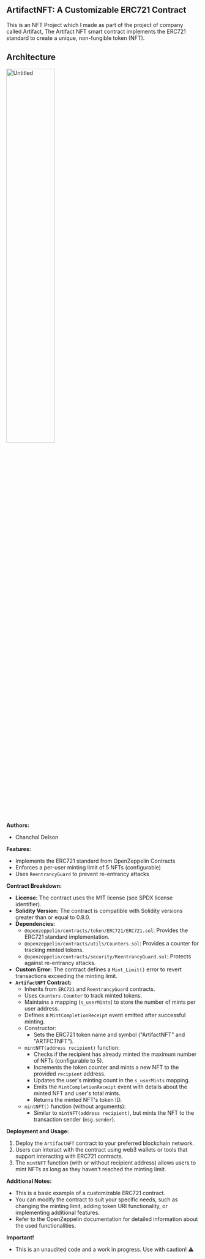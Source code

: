 ## ArtifactNFT: A Customizable ERC721 Contract 

This is an NFT Project which I made as part of the project of company called Artifact, The Artifact NFT smart contract implements the ERC721 standard to create a unique, non-fungible token (NFT). 

## Architecture 

<a href="https://imgbb.com/"><img src="https://i.ibb.co/ZMMbbnz/Untitled.png" alt="Untitled" border="0" width="50%"></a>

**Authors:**

* Chanchal Delson

**Features:**

* Implements the ERC721 standard from OpenZeppelin Contracts
* Enforces a per-user minting limit of 5 NFTs (configurable)
* Uses `ReentrancyGuard` to prevent re-entrancy attacks

**Contract Breakdown:**

* **License:** The contract uses the MIT license (see SPDX license identifier).
* **Solidity Version:** The contract is compatible with Solidity versions greater than or equal to 0.8.0.
* **Dependencies:**
    * `@openzeppelin/contracts/token/ERC721/ERC721.sol`: Provides the ERC721 standard implementation.
    * `@openzeppelin/contracts/utils/Counters.sol`: Provides a counter for tracking minted tokens.
    * `@openzeppelin/contracts/security/ReentrancyGuard.sol`: Protects against re-entrancy attacks.
* **Custom Error:** The contract defines a `Mint_Limit()` error to revert transactions exceeding the minting limit.
* **`ArtifactNFT` Contract:**
    * Inherits from `ERC721` and `ReentrancyGuard` contracts.
    * Uses `Counters.Counter` to track minted tokens.
    * Maintains a mapping (`s_userMints`) to store the number of mints per user address.
    * Defines a `MintCompletionReceipt` event emitted after successful minting.
    * Constructor:
        * Sets the ERC721 token name and symbol ("ArtifactNFT" and "ARTFCTNFT").
    * `mintNFT(address recipient)` function:
        * Checks if the recipient has already minted the maximum number of NFTs (configurable to 5).
        * Increments the token counter and mints a new NFT to the provided `recipient` address.
        * Updates the user's minting count in the `s_userMints` mapping.
        * Emits the `MintCompletionReceipt` event with details about the minted NFT and user's total mints.
        * Returns the minted NFT's token ID.
    * `mintNFT()` function (without arguments):
        * Similar to `mintNFT(address recipient)`, but mints the NFT to the transaction sender (`msg.sender`).

**Deployment and Usage:**

1. Deploy the `ArtifactNFT` contract to your preferred blockchain network.
2. Users can interact with the contract using web3 wallets or tools that support interacting with ERC721 contracts.
3. The `mintNFT` function (with or without recipient address) allows users to mint NFTs as long as they haven't reached the minting limit.

**Additional Notes:**

* This is a basic example of a customizable ERC721 contract. 
* You can modify the contract to suit your specific needs, such as changing the minting limit, adding token URI functionality, or implementing additional features.
* Refer to the OpenZeppelin documentation for detailed information about the used functionalities.

**Important!** 

* This is an unaudited code and a work in progress. Use with caution! ⚠️
